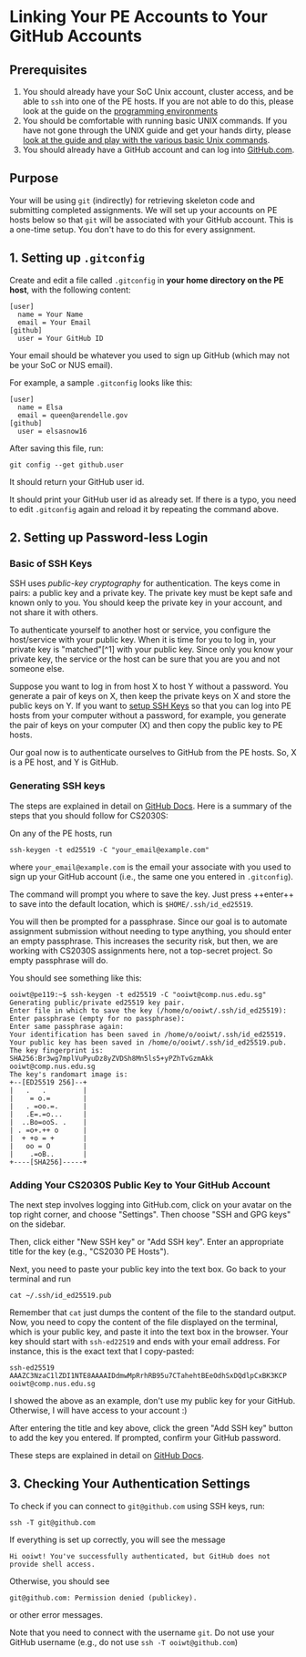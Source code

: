 # Linking Your PE Accounts to Your GitHub Accounts

## Prerequisites

1. You should already have your SoC Unix account, cluster access, and be able to `ssh` into one of the PE hosts.  If you are not able to do this, please look at the guide on the [programming environments](environments.md)
2. You should be comfortable with running basic UNIX commands.  If you have not gone through the UNIX guide and get your hands dirty, please [look at the guide and play with the various basic Unix commands](unix-essentials.md).
3. You should already have a GitHub account and can log into [GitHub.com](https://www.github.com).

## Purpose

Your will be using `git` (indirectly) for retrieving skeleton code and submitting completed assignments.  We will set up your accounts on PE hosts below so that `git` will be associated with your GitHub account.  This is a one-time setup.  You don't have to do this for every assignment.

## 1. Setting up `.gitconfig`

Create and edit a file called `.gitconfig` in **your home directory on the PE host**, with the following content:

```text
[user]
  name = Your Name
  email = Your Email
[github]  
  user = Your GitHub ID
```

Your email should be whatever you used to sign up GitHub (which may not be your SoC or NUS email).

For example, a sample `.gitconfig` looks like this:

```text
[user]
  name = Elsa
  email = queen@arendelle.gov
[github]  
  user = elsasnow16
```

After saving this file, run:

```
git config --get github.user
```

It should return your GitHub user id.

It should print your GitHub user id as already set.  If there is a typo, you need to edit `.gitconfig` again and reload it by repeating the command above.

## 2. Setting up Password-less Login

### Basic of SSH Keys

SSH uses _public-key cryptography_ for authentication.  The keys come in pairs: a public key and a private key.  The private key must be kept safe and known only to you.  You should keep the private key in your account, and not share it with others.

To authenticate yourself to another host or service, you configure the host/service with your public key.  When it is time for you to log in, your private key is "matched"[^1] with your public key.  Since only you know your private key, the service or the host can be sure that you are you and not someone else.

Suppose you want to log in from host X to host Y without a password.  You generate a pair of keys on X, then keep the private keys on X and store the public keys on Y.  If you want to [setup SSH Keys](environments.md#setting-up-ssh-keys) so that you can log into PE hosts from your computer without a password, for example, you generate the pair of keys on your computer (X) and then copy the public key to PE hosts.

Our goal now is to authenticate ourselves to GitHub from the PE hosts.  So, X is a PE host, and Y is GitHub.

### Generating SSH keys

The steps are explained in detail on [GitHub Docs](https://docs.github.com/en/github/authenticating-to-github/connecting-to-github-with-ssh/generating-a-new-ssh-key-and-adding-it-to-the-ssh-agent).  Here is a summary of the steps that you should follow for CS2030S:

On any of the PE hosts, run
```
ssh-keygen -t ed25519 -C "your_email@example.com"
```
where `your_email@example.com` is the email your associate with you used to sign up your GitHub account (i.e., the same one you entered in `.gitconfig`).

The command will prompt you where to save the key.  Just press ++enter++ to save into the default location, which is `$HOME/.ssh/id_ed25519`.

You will then be prompted for a passphrase.  Since our goal is to automate assignment submission without needing to type anything, you should enter an empty passphrase.  This increases the security risk, but then, we are working with CS2030S assignments here, not a top-secret project.  So empty passphrase will do.

You should see something like this:
```
ooiwt@pe119:~$ ssh-keygen -t ed25519 -C "ooiwt@comp.nus.edu.sg"
Generating public/private ed25519 key pair.
Enter file in which to save the key (/home/o/ooiwt/.ssh/id_ed25519):
Enter passphrase (empty for no passphrase):
Enter same passphrase again:
Your identification has been saved in /home/o/ooiwt/.ssh/id_ed25519.
Your public key has been saved in /home/o/ooiwt/.ssh/id_ed25519.pub.
The key fingerprint is:
SHA256:Br3wg7mplVuPyuDz8yZVDSh8Mn5ls5+yPZhTvGzmAkk ooiwt@comp.nus.edu.sg
The key's randomart image is:
+--[ED25519 256]--+
|   .   .         |
|    = o.=        |
|   . =oo.=.      |
|   .E=.=o...     |
|  ..Bo=ooS. .    |
| . =o+.++ o      |
|  + +o = +       |
|   oo = O        |
|    .=oB..       |
+----[SHA256]-----+
```

### Adding Your CS2030S Public Key to Your GitHub Account


The next step involves logging into GitHub.com, click on your avatar on the top right corner, and choose "Settings".  Then choose "SSH and GPG keys" on the sidebar.

Then, click either "New SSH key" or "Add SSH key".  Enter an appropriate title for the key (e.g., "CS2030 PE Hosts").

Next, you need to paste your public key into the text box.  Go back to your terminal and run 

```
cat ~/.ssh/id_ed25519.pub
```

Remember that `cat` just dumps the content of the file to the standard output.  Now, you need to copy the content of the file displayed on the terminal, which is your public key, and paste it into the text box in the browser.  Your key should start with `ssh-ed22519` and ends with your email address.  For instance, this is the exact text that I copy-pasted:
```
ssh-ed25519 AAAZC3NzaC1lZDI1NTE8AAAAIDdmwMpRrhRB95u7CTahehtBEeOdhSxDQdlpCxBK3KCP ooiwt@comp.nus.edu.sg
```

I showed the above as an example, don't use my public key for your GitHub.  Otherwise, I will have access to your account :)

After entering the title and key above, click the green "Add SSH key" button to add the key you entered.  If prompted, confirm your GitHub password.

These steps are explained in detail on [GitHub Docs](https://docs.github.com/en/github/authenticating-to-github/connecting-to-github-with-ssh/adding-a-new-ssh-key-to-your-github-account).

## 3. Checking Your Authentication Settings

To check if you can connect to `git@github.com` using SSH keys, run:
```
ssh -T git@github.com
```

If everything is set up correctly, you will see the message
```
Hi ooiwt! You've successfully authenticated, but GitHub does not provide shell access.
```

Otherwise, you should see
```
git@github.com: Permission denied (publickey).
```

or other error messages.

Note that you need to connect with the username `git`.  Do not use your GitHub username (e.g., do not use `ssh -T ooiwt@github.com`)

